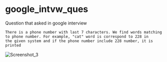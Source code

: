 # google_intvw_ques
Question that asked in google interview

    There is a phone number with last 7 characters. We find words matching to phone number. For example, "cat" word is correspond to 228 in
    the given system and if the phone number include 228 number, it is printed
    
    
	  
![Screenshot_3](https://user-images.githubusercontent.com/70904222/155385066-8186cb93-4d7e-45db-af6c-eca8587aaa8c.png)
